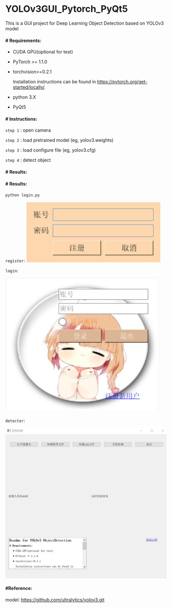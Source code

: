 # YOLOv3GUI_Pytorch_PyQt5
This is a GUI project for Deep Learning Object Detection based on YOLOv3 model

#### # Requirements:

- CUDA GPU(optional for test)

- PyTorch >= 1.1.0

- torchvision>=0.2.1

  Installation instructions can be found in https://pytorch.org/get-started/locally/.

- python 3.X

- PyQt5

#### #  Instructions:

`step 1` :  open camera

`step 2` :  load pretrained model (<a>eg, yolov3.weights</a>)

`step 3` :  load configure file (<a>eg, yolov3.cfg</a>)

`step 4` :  detect object

#### #  Results:

#### #  Results:

```python
python login.py
```


`register`:
<img src="./1.jpg" style="zoom:90%;" />

`login`:

<img src="./2.jpg" style="zoom:80%;" />

`detector`:

<img src="./3.jpg" style="zoom:60%;" />


#### #Reference:

model: https://github.com/ultralytics/yolov3.git




